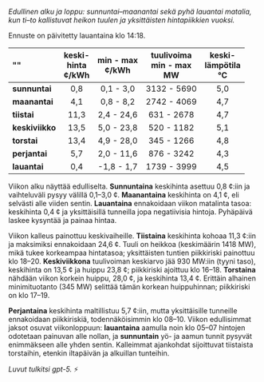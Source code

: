 *Edullinen alku ja loppu: sunnuntai–maanantai sekä pyhä lauantai matalia, kun ti–to kallistuvat heikon tuulen ja yksittäisten hintapiikkien vuoksi.*

Ennuste on päivitetty lauantaina klo 14:18.

| ""  | keski-<br>hinta<br>¢/kWh | min - max<br>¢/kWh | tuulivoima<br>min - max<br>MW | keski-<br>lämpötila<br>°C |
|:-------------|:----------------:|:----------------:|:-------------:|:-------------:|
| **sunnuntai** | 0,8 | 0,1 - 3,0 | 3132 - 5690 | 5,0 |
| **maanantai** | 4,1 | 0,8 - 8,2 | 2742 - 4069 | 4,7 |
| **tiistai** | 11,3 | 2,4 - 24,6 | 631 - 2678 | 4,7 |
| **keskiviikko** | 13,5 | 5,0 - 23,8 | 520 - 1182 | 5,1 |
| **torstai** | 13,4 | 4,9 - 28,0 | 345 - 1266 | 4,8 |
| **perjantai** | 5,7 | 2,0 - 11,6 | 876 - 3242 | 4,3 |
| **lauantai** | 0,4 | -1,8 - 1,7 | 1739 - 3999 | 4,5 |

Viikon alku näyttää edulliselta. **Sunnuntaina** keskihinta asettuu 0,8 ¢:iin ja vaihteluväli pysyy välillä 0,1–3,0 ¢. **Maanantaina** keskihinta on 4,1 ¢, eli selvästi alle viiden sentin. **Lauantaina** ennakoidaan viikon matalinta tasoa: keskihinta 0,4 ¢ ja yksittäisillä tunneilla jopa negatiivisia hintoja. Pyhäpäivä laskee kysyntää ja painaa hintaa.

Viikon kalleus painottuu keskivaiheille. **Tiistaina** keskihinta kohoaa 11,3 ¢:iin ja maksimiksi ennakoidaan 24,6 ¢. Tuuli on heikkoa (keskimäärin 1418 MW), mikä tukee korkeampaa hintatasoa; yksittäisten tuntien piikkiriski painottuu klo 18–20. **Keskiviikkona** tuulivoiman keskiarvo jää 930 MW:iin (tyyni taso), keskihinta on 13,5 ¢ ja huippu 23,8 ¢; piikkiriski ajoittuu klo 16–18. **Torstaina** nähdään viikon korkein huippu, 28,0 ¢, ja keskihinta 13,4 ¢. Erittäin alhainen minimituotanto (345 MW) selittää tämän korkean huippuhinnan; piikkiriski on klo 17–19.

**Perjantaina** keskihinta maltillistuu 5,7 ¢:iin, mutta yksittäisille tunneille ennakoidaan piikkiriskiä, todennäköisimmin klo 08–10. Viikon edullisimmat jaksot osuvat viikonloppuun: **lauantaina** aamulla noin klo 05–07 hintojen odotetaan painuvan alle nollan, ja **sunnuntain** yö- ja aamun tunnit pysyvät enimmäkseen alle yhden sentin. Kalleimmat ajankohdat sijoittuvat tiistaista torstaihin, etenkin iltapäivän ja alkuillan tunteihin.

*Luvut tulkitsi gpt-5.* ⚡️
